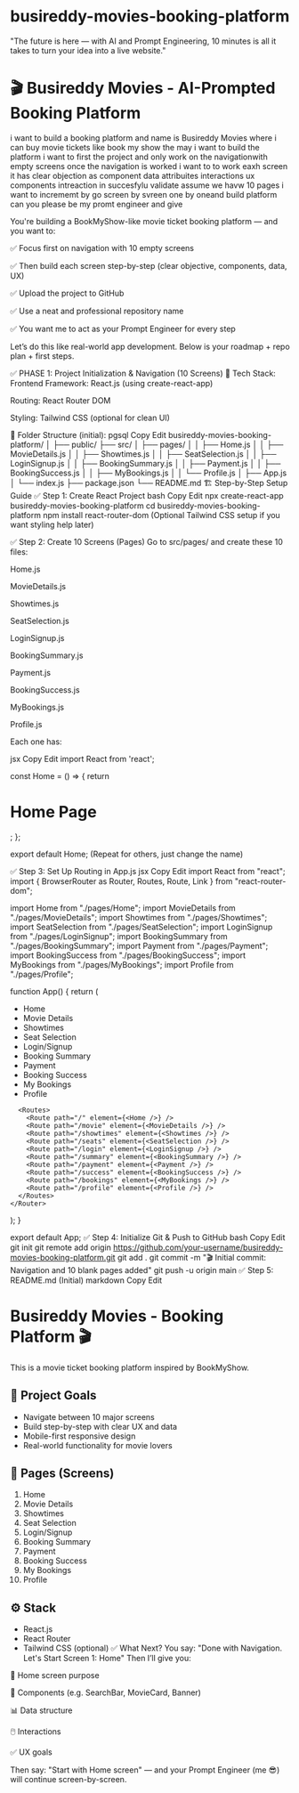 # busireddy-movies-booking-platform
"The future is here — with AI and Prompt Engineering, 10 minutes is all it takes to turn your idea into a live website."

# 🎬 Busireddy Movies - AI-Prompted Booking Platform

i want to build a booking platform and name is Busireddy Movies where i can buy movie tickets like book my show the may i want to build the platform i want to first the project and only work on the navigationwith empty screens once the navigation is worked i want to to work eaxh screen it has clear objection as component data attribuites interactions ux components intreaction in succesfylu validate assume we havw 10 pages i want to incrememt by  go screen by svreen one by oneand build platform can you please be my promt engineer and give

You're building a BookMyShow-like movie ticket booking platform — and you want to:

✅ Focus first on navigation with 10 empty screens

✅ Then build each screen step-by-step (clear objective, components, data, UX)

✅ Upload the project to GitHub

✅ Use a neat and professional repository name

✅ You want me to act as your Prompt Engineer for every step

Let’s do this like real-world app development. Below is your roadmap + repo plan + first steps.



✅ PHASE 1: Project Initialization & Navigation (10 Screens)
🔧 Tech Stack:
Frontend Framework: React.js (using create-react-app)

Routing: React Router DOM

Styling: Tailwind CSS (optional for clean UI)

📁 Folder Structure (initial):
pgsql
Copy
Edit
busireddy-movies-booking-platform/
│
├── public/
├── src/
│   ├── pages/
│   │   ├── Home.js
│   │   ├── MovieDetails.js
│   │   ├── Showtimes.js
│   │   ├── SeatSelection.js
│   │   ├── LoginSignup.js
│   │   ├── BookingSummary.js
│   │   ├── Payment.js
│   │   ├── BookingSuccess.js
│   │   ├── MyBookings.js
│   │   └── Profile.js
│   ├── App.js
│   └── index.js
├── package.json
└── README.md
🏗️ Step-by-Step Setup Guide
✅ Step 1: Create React Project
bash
Copy
Edit
npx create-react-app busireddy-movies-booking-platform
cd busireddy-movies-booking-platform
npm install react-router-dom
(Optional Tailwind CSS setup if you want styling help later)

✅ Step 2: Create 10 Screens (Pages)
Go to src/pages/ and create these 10 files:

Home.js

MovieDetails.js

Showtimes.js

SeatSelection.js

LoginSignup.js

BookingSummary.js

Payment.js

BookingSuccess.js

MyBookings.js

Profile.js

Each one has:

jsx
Copy
Edit
import React from 'react';

const Home = () => {
  return <h1>Home Page</h1>;
};

export default Home;
(Repeat for others, just change the name)

✅ Step 3: Set Up Routing in App.js
jsx
Copy
Edit
import React from "react";
import { BrowserRouter as Router, Routes, Route, Link } from "react-router-dom";

import Home from "./pages/Home";
import MovieDetails from "./pages/MovieDetails";
import Showtimes from "./pages/Showtimes";
import SeatSelection from "./pages/SeatSelection";
import LoginSignup from "./pages/LoginSignup";
import BookingSummary from "./pages/BookingSummary";
import Payment from "./pages/Payment";
import BookingSuccess from "./pages/BookingSuccess";
import MyBookings from "./pages/MyBookings";
import Profile from "./pages/Profile";

function App() {
  return (
    <Router>
      <nav>
        <ul>
          <li><Link to="/">Home</Link></li>
          <li><Link to="/movie">Movie Details</Link></li>
          <li><Link to="/showtimes">Showtimes</Link></li>
          <li><Link to="/seats">Seat Selection</Link></li>
          <li><Link to="/login">Login/Signup</Link></li>
          <li><Link to="/summary">Booking Summary</Link></li>
          <li><Link to="/payment">Payment</Link></li>
          <li><Link to="/success">Booking Success</Link></li>
          <li><Link to="/bookings">My Bookings</Link></li>
          <li><Link to="/profile">Profile</Link></li>
        </ul>
      </nav>

      <Routes>
        <Route path="/" element={<Home />} />
        <Route path="/movie" element={<MovieDetails />} />
        <Route path="/showtimes" element={<Showtimes />} />
        <Route path="/seats" element={<SeatSelection />} />
        <Route path="/login" element={<LoginSignup />} />
        <Route path="/summary" element={<BookingSummary />} />
        <Route path="/payment" element={<Payment />} />
        <Route path="/success" element={<BookingSuccess />} />
        <Route path="/bookings" element={<MyBookings />} />
        <Route path="/profile" element={<Profile />} />
      </Routes>
    </Router>
  );
}

export default App;
✅ Step 4: Initialize Git & Push to GitHub
bash
Copy
Edit
git init
git remote add origin https://github.com/your-username/busireddy-movies-booking-platform.git
git add .
git commit -m "🎬 Initial commit: Navigation and 10 blank pages added"
git push -u origin main
✅ Step 5: README.md (Initial)
markdown
Copy
Edit
# Busireddy Movies - Booking Platform 🎬

This is a movie ticket booking platform inspired by BookMyShow.

## 🚀 Project Goals
- Navigate between 10 major screens
- Build step-by-step with clear UX and data
- Mobile-first responsive design
- Real-world functionality for movie lovers

## 📱 Pages (Screens)
1. Home
2. Movie Details
3. Showtimes
4. Seat Selection
5. Login/Signup
6. Booking Summary
7. Payment
8. Booking Success
9. My Bookings
10. Profile

## ⚙️ Stack
- React.js
- React Router
- Tailwind CSS (optional)
✅ What Next?
You say:
"Done with Navigation. Let's Start Screen 1: Home"
Then I’ll give you:

🎯 Home screen purpose

🧩 Components (e.g. SearchBar, MovieCard, Banner)

📊 Data structure

🖱️ Interactions

✅ UX goals



Then say:
"Start with Home screen" — and your Prompt Engineer (me 😎) will continue screen-by-screen.






